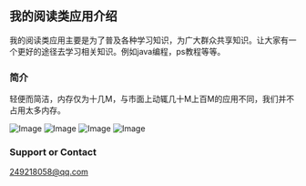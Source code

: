 ## 我的阅读类应用介绍
我的阅读类应用主要是为了普及各种学习知识，为广大群众共享知识。让大家有一个更好的途径去学习相关知识。例如java编程，ps教程等等。
### 简介
轻便而简洁，内存仅为十几M，与市面上动辄几十M上百M的应用不同，我们并不占用太多内存。

![Image](ReadApps/640x960.png)
![Image](ReadApps/1.png)
![Image](ReadApps/2.png)
![Image](ReadApps/3.png)

### Support or Contact
249218058@qq.com
